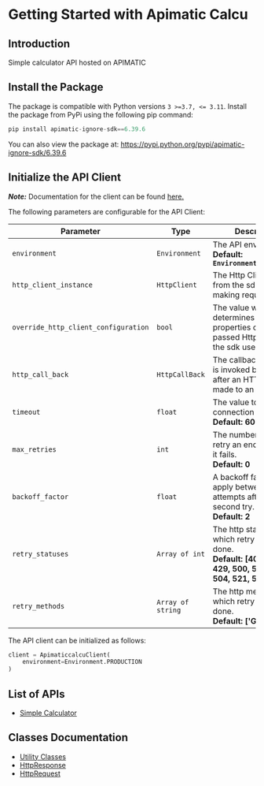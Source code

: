 
# Getting Started with Apimatic Calcu

## Introduction

Simple calculator API hosted on APIMATIC

## Install the Package

The package is compatible with Python versions `3 >=3.7, <= 3.11`.
Install the package from PyPi using the following pip command:

```python
pip install apimatic-ignore-sdk==6.39.6
```

You can also view the package at:
https://pypi.python.org/pypi/apimatic-ignore-sdk/6.39.6

## Initialize the API Client

**_Note:_** Documentation for the client can be found [here.](https://www.github.com/Syed-Subtain/apimatic-ignore-python-sdk/tree/6.39.6/doc/client.md)

The following parameters are configurable for the API Client:

| Parameter | Type | Description |
|  --- | --- | --- |
| `environment` | `Environment` | The API environment. <br> **Default: `Environment.PRODUCTION`** |
| `http_client_instance` | `HttpClient` | The Http Client passed from the sdk user for making requests |
| `override_http_client_configuration` | `bool` | The value which determines to override properties of the passed Http Client from the sdk user |
| `http_call_back` | `HttpCallBack` | The callback value that is invoked before and after an HTTP call is made to an endpoint |
| `timeout` | `float` | The value to use for connection timeout. <br> **Default: 60** |
| `max_retries` | `int` | The number of times to retry an endpoint call if it fails. <br> **Default: 0** |
| `backoff_factor` | `float` | A backoff factor to apply between attempts after the second try. <br> **Default: 2** |
| `retry_statuses` | `Array of int` | The http statuses on which retry is to be done. <br> **Default: [408, 413, 429, 500, 502, 503, 504, 521, 522, 524]** |
| `retry_methods` | `Array of string` | The http methods on which retry is to be done. <br> **Default: ['GET', 'PUT']** |

The API client can be initialized as follows:

```python
client = ApimaticcalcuClient(
    environment=Environment.PRODUCTION
)
```

## List of APIs

* [Simple Calculator](https://www.github.com/Syed-Subtain/apimatic-ignore-python-sdk/tree/6.39.6/doc/controllers/simple-calculator.md)

## Classes Documentation

* [Utility Classes](https://www.github.com/Syed-Subtain/apimatic-ignore-python-sdk/tree/6.39.6/doc/utility-classes.md)
* [HttpResponse](https://www.github.com/Syed-Subtain/apimatic-ignore-python-sdk/tree/6.39.6/doc/http-response.md)
* [HttpRequest](https://www.github.com/Syed-Subtain/apimatic-ignore-python-sdk/tree/6.39.6/doc/http-request.md)

